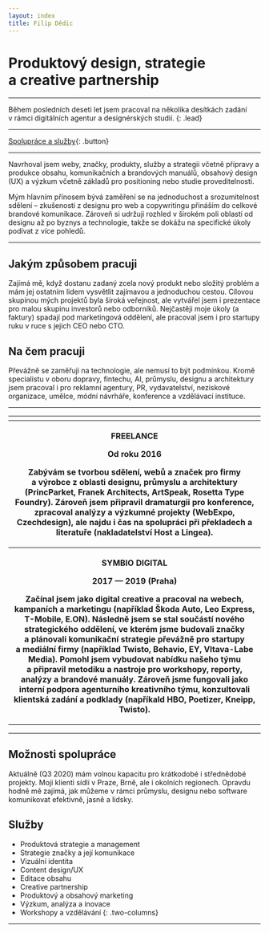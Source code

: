 ```yaml
---
layout: index
title: Filip Dědic
---
```

# Produktový design, strategie a&nbsp;creative partnership

***

Během posledních deseti let jsem pracoval na několika desítkách zadání v&nbsp;rámci digitálních agentur a&nbsp;designérských studií.
{: .lead}

***

[Spolupráce a služby](/#možnosti-spolupráce){: .button}

***

Navrhoval jsem weby, značky, produkty, služby a&nbsp;strategii včetně přípravy a produkce obsahu, komunikačních a&nbsp;brandových manuálů, obsahový design (UX) a&nbsp;výzkum včetně základů pro positioning nebo studie proveditelnosti.

Mým hlavním přínosem bývá zaměření se na jednoduchost a&nbsp;srozumitelnost sdělení – zkušenosti z&nbsp;designu pro web a&nbsp;copywritingu přináším do celkové brandové komunikace. Zároveň si udržuji rozhled v&nbsp;širokém poli oblastí od designu až po byznys a&nbsp;technologie, takže se dokážu na specifické úkoly podívat z&nbsp;více pohledů.

***

## Jakým způsobem pracuji
Zajímá mě, když dostanu zadaný zcela nový produkt nebo složitý problém a mám jej ostatním lidem vysvětlit zajímavou a&nbsp;jednoduchou cestou. Cílovou skupinou mých projektů byla široká veřejnost, ale vytvářel jsem i prezentace pro malou skupinu investorů nebo odborníků. Nejčastěji moje úkoly (a faktury) spadají pod marketingová oddělení, ale pracoval jsem i&nbsp;pro startupy ruku v ruce s&nbsp;jejich CEO nebo CTO.

## Na čem pracuji
Převážně se zaměřuji na technologie, ale nemusí to být podmínkou. Kromě specialistu v oboru dopravy, fintechu, AI, průmyslu, designu a&nbsp;architektury jsem pracoval i&nbsp;pro reklamní agentury, PR, vydavatelství, neziskové organizace, umělce, módní návrháře, konference a&nbsp;vzdělávací instituce.

***

<table cellspacing="0">
  <tbody>
    <tr>
      <th>
      </th>
    </tr>
    <tr>
      <th>
        <p>FREELANCE</p>
        <p>Od roku 2016</p>
        <p>Zabývám se tvorbou sdělení, webů a značek pro firmy a&nbsp;výrobce z oblasti designu, průmyslu a architektury (PrincParket, Franek Architects, ArtSpeak, Rosetta Type Foundry). Zároveň jsem připravil dramaturgii pro konference, zpracoval analýzy a výzkumné projekty (WebExpo, Czechdesign), ale najdu i čas na spolupráci při překladech a literatuře (nakladatelství Host a Lingea).</p>
      </th>
    </tr>
    <tr>
      <th>
        <p>SYMBIO DIGITAL</p>
        <p>2017 — 2019 (Praha)</p>
        <p>Začínal jsem jako digital creative a pracoval na webech, kampaních a marketingu (například Škoda Auto, Leo Express, T-Mobile, E.ON). Následně jsem se stal součástí nového strategického oddělení, ve kterém jsme budovali značky a&nbsp;plánovali komunikační strategie převážně pro startupy a&nbsp;mediální firmy (například Twisto, Behavio, EY, Vltava-Labe Media). Pomohl jsem vybudovat nabídku našeho týmu a&nbsp;připravil metodiku a&nbsp;nastroje pro workshopy, reporty, analýzy a brandové manuály. Zároveň jsme fungovali jako interní podpora agenturního kreativního týmu, konzultovali klientská zadání a&nbsp;podklady (napříkald HBO, Poetizer, Kneipp, Twisto).</p>
      </th>
    </tr>
  </tbody>
</table>

***

## Možnosti spolupráce
Aktuálně (Q3 2020) mám volnou kapacitu pro krátkodobé i&nbsp;střednědobé projekty. Moji klienti sídlí v&nbsp;Praze, Brně, ale i&nbsp;okolních regionech. Opravdu hodně mě zajímá, jak můžeme v&nbsp;rámci průmyslu, designu nebo software komunikovat efektivně, jasně a&nbsp;lidsky.

## Služby
- Produktová strategie a&nbsp;management
- Strategie značky a&nbsp;její komunikace
- Vizuální identita
- Content design/UX
- Editace obsahu
- Creative partnership
- Produktový a&nbsp;obsahový marketing
- Výzkum, analýza a&nbsp;inovace
- Workshopy a&nbsp;vzdělávání
{: .two-columns}

***
